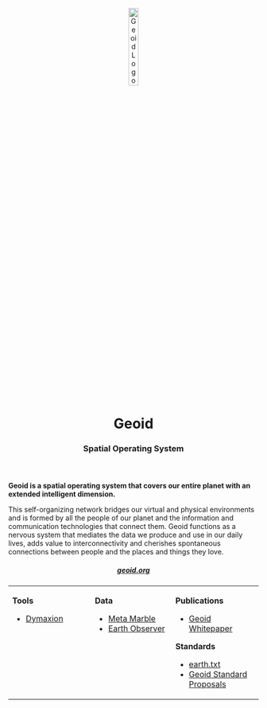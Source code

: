 <header>
  <p align="center">
    <img src=".github/ptofile/images/geoid-logo_light.png" width="20%" height="20%" alt="Geoid Logo">
  </p>
  <h1 align='center' style='border-bottom: none;'>Geoid</h1>
  <h3 align='center'>Spatial Operating System</h3>
</header>



**Geoid is a spatial operating system that covers our entire planet with an extended intelligent dimension.**

This self-organizing network bridges our virtual and physical environments and is formed by all the people of our planet and the information and communication technologies that connect them. Geoid functions as a nervous system that mediates the data we produce and use in our daily lives, adds value to interconnectivity and cherishes spontaneous connections between people and the places and things they love.



<div align="center">


##### [geoid.org](https://www.geoid.org/)

</div>

<div align="center">
<table><tbody><tr><td valign="top">
<img width="300" height="1" />
    
**Tools**

- [Dymaxion](https://github.com/geoid-org/dymaxion)

    
</td><td valign="top">
<img width="300" height="1" />
    
**Data**

- [Meta Marble](https://github.com/geoid-org/meta-marble)
- [Earth Observer](https://github.com/geoid-org/earth-observer)

    

    
</td><td valign="top">
<img width="300" height="1" />

**Publications**
    
- [Geoid Whitepaper](https://github.com/geoid-org/geoid-whitepaper)

**Standards**
    
- [earth.txt](https://github.com/geoid-org/earth-txt)
- [Geoid Standard Proposals](https://github.com/geoid-org/geoid-standard-proposals)


    
</td></tr></tbody></table>
</div>